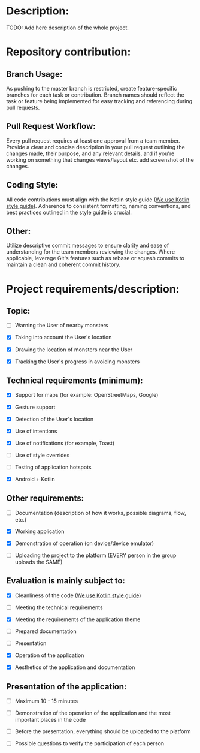 # Description:

TODO: Add here description of the whole project.

# Repository contribution:

## Branch Usage:

As pushing to the master branch is restricted, create feature-specific branches for each task or contribution.
Branch names should reflect the task or feature being implemented for easy tracking and referencing during pull requests.

## Pull Request Workflow:

Every pull request requires at least one approval from a team member.
Provide a clear and concise description in your pull request outlining the changes made, their purpose, and any relevant details, and if you're working on something that changes views/layout etc. add screenshot of the changes.

## Coding Style:

All code contributions must align with the Kotlin style guide ([We use Kotlin style guide](https://developer.android.com/kotlin/style-guide)).
Adherence to consistent formatting, naming conventions, and best practices outlined in the style guide is crucial.

## Other:

Utilize descriptive commit messages to ensure clarity and ease of understanding for the team members reviewing the changes.
Where applicable, leverage Git's features such as rebase or squash commits to maintain a clean and coherent commit history.

# Project requirements/description:

## Topic:

- [ ] Warning the User of nearby monsters

- [x] Taking into account the User's location

- [x] Drawing the location of monsters near the User

- [x] Tracking the User's progress in avoiding monsters

## Technical requirements (minimum):

- [x] Support for maps (for example: OpenStreetMaps, Google)

- [x] Gesture support

- [x] Detection of the User's location

- [x] Use of intentions

- [x] Use of notifications (for example, Toast)

- [ ] Use of style overrides

- [ ] Testing of application hotspots

- [x] Android + Kotlin

## Other requirements:

- [ ] Documentation (description of how it works, possible diagrams, flow, etc.)

- [x] Working application

- [x] Demonstration of operation (on device/device emulator)

- [ ] Uploading the project to the platform (EVERY person in the group uploads the SAME)

## Evaluation is mainly subject to:

- [x] Cleanliness of the code ([We use Kotlin style guide](https://developer.android.com/kotlin/style-guide))

- [ ] Meeting the technical requirements

- [x] Meeting the requirements of the application theme

- [ ] Prepared documentation

- [ ] Presentation

- [x] Operation of the application

- [x] Aesthetics of the application and documentation

## Presentation of the application:

- [ ] Maximum 10 - 15 minutes

- [ ] Demonstration of the operation of the application and the most important places in the code

- [ ] Before the presentation, everything should be uploaded to the platform

- [ ] Possible questions to verify the participation of each person
